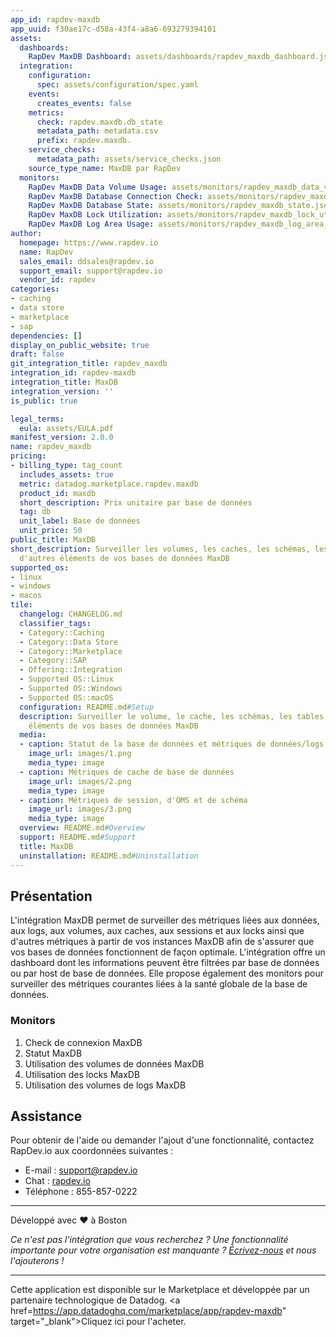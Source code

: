 ```yaml
---
app_id: rapdev-maxdb
app_uuid: f30ae17c-d58a-43f4-a8a6-693279394101
assets:
  dashboards:
    RapDev MaxDB Dashboard: assets/dashboards/rapdev_maxdb_dashboard.json
  integration:
    configuration:
      spec: assets/configuration/spec.yaml
    events:
      creates_events: false
    metrics:
      check: rapdev.maxdb.db_state
      metadata_path: metadata.csv
      prefix: rapdev.maxdb.
    service_checks:
      metadata_path: assets/service_checks.json
    source_type_name: MaxDB par RapDev
  monitors:
    RapDev MaxDB Data Volume Usage: assets/monitors/rapdev_maxdb_data_volume_usage.json
    RapDev MaxDB Database Connection Check: assets/monitors/rapdev_maxdb_connection_check.json
    RapDev MaxDB Database State: assets/monitors/rapdev_maxdb_state.json
    RapDev MaxDB Lock Utilization: assets/monitors/rapdev_maxdb_lock_utilization.json
    RapDev MaxDB Log Area Usage: assets/monitors/rapdev_maxdb_log_area_usage.json
author:
  homepage: https://www.rapdev.io
  name: RapDev
  sales_email: ddsales@rapdev.io
  support_email: support@rapdev.io
  vendor_id: rapdev
categories:
- caching
- data store
- marketplace
- sap
dependencies: []
display_on_public_website: true
draft: false
git_integration_title: rapdev_maxdb
integration_id: rapdev-maxdb
integration_title: MaxDB
integration_version: ''
is_public: true

legal_terms:
  eula: assets/EULA.pdf
manifest_version: 2.0.0
name: rapdev_maxdb
pricing:
- billing_type: tag_count
  includes_assets: true
  metric: datadog.marketplace.rapdev.maxdb
  product_id: maxdb
  short_description: Prix unitaire par base de données
  tag: db
  unit_label: Base de données
  unit_price: 50
public_title: MaxDB
short_description: Surveiller les volumes, les caches, les schémas, les tables et
  d'autres éléments de vos bases de données MaxDB
supported_os:
- linux
- windows
- macos
tile:
  changelog: CHANGELOG.md
  classifier_tags:
  - Category::Caching
  - Category::Data Store
  - Category::Marketplace
  - Category::SAP
  - Offering::Integration
  - Supported OS::Linux
  - Supported OS::Windows
  - Supported OS::macOS
  configuration: README.md#Setup
  description: Surveiller le volume, le cache, les schémas, les tables et d'autres
    éléments de vos bases de données MaxDB
  media:
  - caption: Statut de la base de données et métriques de données/logs
    image_url: images/1.png
    media_type: image
  - caption: Métriques de cache de base de données
    image_url: images/2.png
    media_type: image
  - caption: Métriques de session, d'OMS et de schéma
    image_url: images/3.png
    media_type: image
  overview: README.md#Overview
  support: README.md#Support
  title: MaxDB
  uninstallation: README.md#Uninstallation
---
```


## Présentation

L'intégration MaxDB permet de surveiller des métriques liées aux données, aux logs, aux volumes, aux caches, aux sessions et aux locks ainsi que d'autres métriques à partir de vos instances MaxDB afin de s'assurer que vos bases de données fonctionnent de façon optimale. L'intégration offre un dashboard dont les informations peuvent être filtrées par base de données ou par host de base de données. Elle propose également des monitors pour surveiller des métriques courantes liées à la santé globale de la base de données.

### Monitors
1. Check de connexion MaxDB
2. Statut MaxDB
3. Utilisation des volumes de données MaxDB
4. Utilisation des locks MaxDB
5. Utilisation des volumes de logs MaxDB

## Assistance

Pour obtenir de l'aide ou demander l'ajout d'une fonctionnalité, contactez RapDev.io aux coordonnées suivantes :

 - E-mail : support@rapdev.io
 - Chat : [rapdev.io](https://www.rapdev.io/#Get-in-touch)
 - Téléphone : 855-857-0222

---
Développé avec ❤️  à Boston

*Ce n'est pas l'intégration que vous recherchez ? Une fonctionnalité importante pour votre organisation est manquante ? [Écrivez-nous](mailto:support@rapdev.io) et nous l'ajouterons !*

---
Cette application est disponible sur le Marketplace et développée par un partenaire technologique de Datadog. <a href=https://app.datadoghq.com/marketplace/app/rapdev-maxdb" target="_blank">Cliquez ici</a> pour l'acheter.
